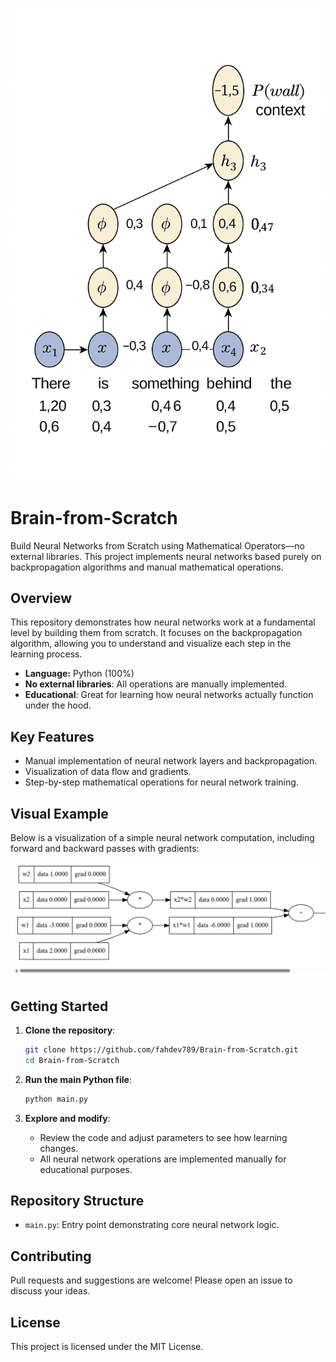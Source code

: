 
![NNs behind the Wall](NNs-behind-the-walls.png)

# Brain-from-Scratch

Build Neural Networks from Scratch using Mathematical Operators—no external libraries. This project implements neural networks based purely on backpropagation algorithms and manual mathematical operations.

## Overview

This repository demonstrates how neural networks work at a fundamental level by building them from scratch. It focuses on the backpropagation algorithm, allowing you to understand and visualize each step in the learning process.

- **Language:** Python (100%)
- **No external libraries**: All operations are manually implemented.
- **Educational**: Great for learning how neural networks actually function under the hood.

## Key Features

- Manual implementation of neural network layers and backpropagation.
- Visualization of data flow and gradients.
- Step-by-step mathematical operations for neural network training.

## Visual Example

Below is a visualization of a simple neural network computation, including forward and backward passes with gradients:

![Neural Network Data Flow](building-up-nn-scratch.png)

## Getting Started

1. **Clone the repository**:
    ```bash
    git clone https://github.com/fahdev789/Brain-from-Scratch.git
    cd Brain-from-Scratch
    ```

2. **Run the main Python file**:
    ```bash
    python main.py
    ```

3. **Explore and modify**:
    - Review the code and adjust parameters to see how learning changes.
    - All neural network operations are implemented manually for educational purposes.

## Repository Structure

- `main.py`: Entry point demonstrating core neural network logic.

## Contributing

Pull requests and suggestions are welcome! Please open an issue to discuss your ideas.

## License

This project is licensed under the MIT License.
